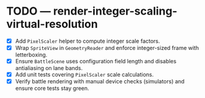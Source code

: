 # TODO — render-integer-scaling-virtual-resolution

- [x] Add `PixelScaler` helper to compute integer scale factors.
- [x] Wrap `SpriteView` in `GeometryReader` and enforce integer-sized frame with letterboxing.
- [x] Ensure `BattleScene` uses configuration field length and disables antialiasing on lane bands.
- [x] Add unit tests covering `PixelScaler` scale calculations.
- [x] Verify battle rendering with manual device checks (simulators) and ensure core tests stay green.
